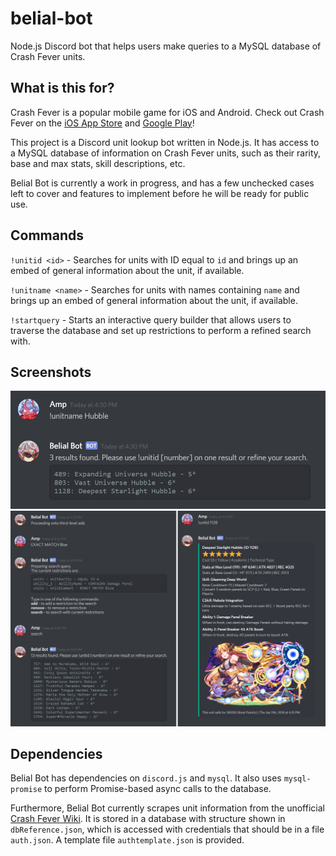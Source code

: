 # belial-bot
Node.js Discord bot that helps users make queries to a MySQL database of Crash Fever units. 

## What is this for?
Crash Fever is a popular mobile game for iOS and Android. Check out Crash Fever on the [iOS App Store](https://itunes.apple.com/ca/app/crash-fever/id1146722894) and [Google Play](https://play.google.com/store/apps/details?id=com.wonderplanet.CrashFever)!

This project is a Discord unit lookup bot written in Node.js. It has access to a MySQL database of information on Crash Fever units, such as their rarity, base and max stats, skill descriptions, etc.

Belial Bot is currently a work in progress, and has a few unchecked cases left to cover and features to implement before he will be ready for public use.

## Commands
`!unitid <id>` - Searches for units with ID equal to `id` and brings up an embed of general information about the unit, if available.

`!unitname <name>` - Searches for units with names containing `name` and brings up an embed of general information about the unit, if available.

`!startquery` - Starts an interactive query builder that allows users to traverse the database and set up restrictions to perform a refined search with.

## Screenshots
![unitname command](screenshots/unitname.png)
![unitid and startquery commands](screenshots/12.png)

## Dependencies
Belial Bot has dependencies on `discord.js` and `mysql`. It also uses `mysql-promise` to perform Promise-based async calls to the database.

Furthermore, Belial Bot currently scrapes unit information from the unofficial [Crash Fever Wiki](https://cf-wiki.info/). It is stored in a database with structure shown in `dbReference.json`, which is accessed with credentials that should be in a file `auth.json`. A template file `authtemplate.json` is provided.
